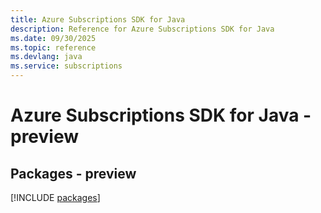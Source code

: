 ```yaml
---
title: Azure Subscriptions SDK for Java
description: Reference for Azure Subscriptions SDK for Java
ms.date: 09/30/2025
ms.topic: reference
ms.devlang: java
ms.service: subscriptions
---
```

# Azure Subscriptions SDK for Java - preview
## Packages - preview
[!INCLUDE [packages](subscriptions-index.md)]